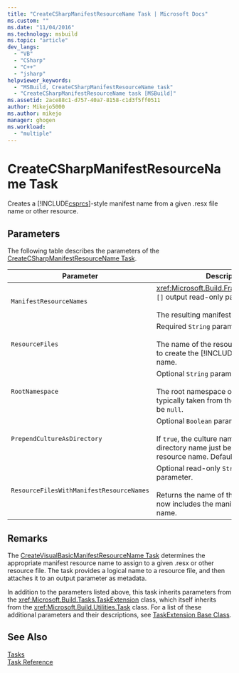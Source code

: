 ```yaml
---
title: "CreateCSharpManifestResourceName Task | Microsoft Docs"
ms.custom: ""
ms.date: "11/04/2016"
ms.technology: msbuild
ms.topic: "article"
dev_langs: 
  - "VB"
  - "CSharp"
  - "C++"
  - "jsharp"
helpviewer_keywords: 
  - "MSBuild, CreateCSharpManifestResourceName task"
  - "CreateCSharpManifestResourceName task [MSBuild]"
ms.assetid: 2ace88c1-d757-40a7-8158-c1d3f5ff0511
author: Mikejo5000
ms.author: mikejo
manager: ghogen
ms.workload: 
  - "multiple"
---
```

# CreateCSharpManifestResourceName Task
Creates a [!INCLUDE[csprcs](../data-tools/includes/csprcs_md.md)]-style manifest name from a given .resx file name or other resource.  
  
## Parameters  
 The following table describes the parameters of the [CreateCSharpManifestResourceName Task](../msbuild/createcsharpmanifestresourcename-task.md).  
  
|Parameter|Description|  
|---------------|-----------------|  
|`ManifestResourceNames`|<xref:Microsoft.Build.Framework.ITaskItem> `[]` output read-only parameter.<br /><br /> The resulting manifest names.|  
|`ResourceFiles`|Required `String` parameter.<br /><br /> The name of the resource file from which to create the [!INCLUDE[csprcs](../data-tools/includes/csprcs_md.md)] manifest name.|  
|`RootNamespace`|Optional `String` parameter.<br /><br /> The root namespace of the resource file, typically taken from the project file. May be `null`.|  
|`PrependCultureAsDirectory`|Optional `Boolean` parameter.<br /><br /> If `true`, the culture name is added as a directory name just before the manifest resource name. Default value is `true`.|  
|`ResourceFilesWithManifestResourceNames`|Optional read-only `String` output parameter.<br /><br /> Returns the name of the resource file that now includes the manifest resource name.|  
  
## Remarks  
 The [CreateVisualBasicManifestResourceName Task](../msbuild/createvisualbasicmanifestresourcename-task.md) determines the appropriate manifest resource name to assign to a given .resx or other resource file. The task provides a logical name to a resource file, and then attaches it to an output parameter as metadata.  
  
 In addition to the parameters listed above, this task inherits parameters from the <xref:Microsoft.Build.Tasks.TaskExtension> class, which itself inherits from the <xref:Microsoft.Build.Utilities.Task> class. For a list of these additional parameters and their descriptions, see [TaskExtension Base Class](../msbuild/taskextension-base-class.md).  
  
## See Also  
 [Tasks](../msbuild/msbuild-tasks.md)   
 [Task Reference](../msbuild/msbuild-task-reference.md)